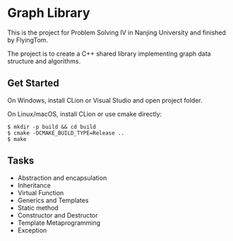 # Graph Library

This is the project for Problem Solving IV in Nanjing University and finished by FlyingTom.

The project is to create a C++ shared library implementing graph data structure and algorithms.

## Get Started

On Windows, install CLion or Visual Studio and open project folder.

On Linux/macOS, install CLion or use cmake directly:

```shell
$ mkdir -p build && cd build
$ cmake -DCMAKE_BUILD_TYPE=Release ..
$ make
```

## Tasks

- Abstraction and encapsulation
- Inheritance
- Virtual Function
- Generics and Templates
- Static method
- Constructor and Destructor
- Template Metaprogramming
- Exception

